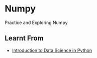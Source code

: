 # Numpy

Practice and Exploring Numpy

## Learnt From

- [Introduction to Data Science in Python](https://www.coursera.org/learn/python-data-analysis?specialization=data-science-python)

